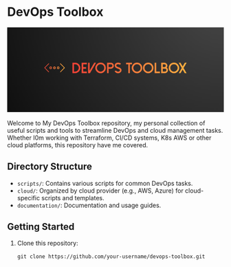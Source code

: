 # DevOps Toolbox

![Alt text](assets/devopstoolbox.png 'DevOps Toolbox')

Welcome to My DevOps Toolbox repository, my personal collection of useful scripts and tools to streamline DevOps and cloud management tasks.
Whether I0m working with Terraform, CI/CD systems, K8s AWS or other cloud platforms, this repository have me covered.

## Directory Structure

- `scripts/`: Contains various scripts for common DevOps tasks.
- `cloud/`: Organized by cloud provider (e.g., AWS, Azure) for cloud-specific scripts and templates.
- `documentation/`: Documentation and usage guides.

## Getting Started

1. Clone this repository:

   ```
   git clone https://github.com/your-username/devops-toolbox.git
   ```
